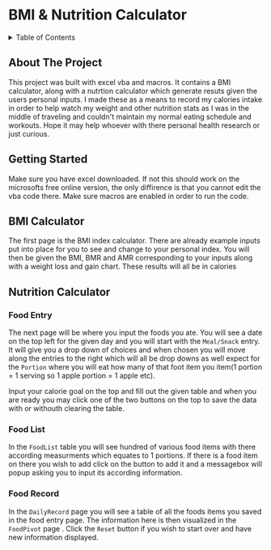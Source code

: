 # BMI & Nutrition Calculator

<!-- TABLE OF CONTENTS -->
<details>
  <summary>Table of Contents</summary>
  <ol>
    <li>
      <a href="#about-the-project">About The Project</a>
      </ul>
    </li>
    <li>
      <a href="#getting-started">Getting Started</a>
      </ul>
    </li>
    <li><a href="#twitter-api-setup">Twitter API Setup</a></li>
    <li>
      <a href="#nutrition-calculator">Nutrition Calculator</a>
      <ul>
        <li><a href="#food-entry">Food Entry</a></li>
        <li><a href="#food-list">Food List</a></li>
        <li><a href="#food-record">Food Record</a></li>
      </ul>
    </li>
  </ol>
</details>

## About The Project

This project was built with excel vba and macros. It contains a BMI calculator, along with a nutrtion calculator which generate resuts given the users personal inputs. I made these as a means to record my calories intake in order to help watch my weight and other nutrition stats as I was in the middle of traveling and couldn't maintain my normal eating schedule and workouts. Hope it may help whoever with there personal health research or just curious.


## Getting Started

Make sure you have excel downloaded. If not this should work on the microsofts free online version, the only diffirence is that you cannot edit the vba code there. Make sure macros are enabled in order to run the code.


## BMI Calculator

The first page is the BMI index calculator. There are already example inputs put into place for you to see and change to your personal index. You will then be given the BMI, BMR and AMR corresponding to your inputs along with a weight loss and gain chart. These results will all be in calories

## Nutrition Calculator

### Food Entry

The next page will be where you input the foods you ate. You will see a date on the top left for the given day and you will start with the `Meal/Snack` entry. It will give you a drop down of choices and when chosen you will move along the entries to the right which will all be drop downs as well expect for the `Portion` where you will eat how many of that foot item you item(1 portion = 1 serving so 1 apple portion = 1 apple etc).

Input your calorie goal on the top and fill out the given table and when you are ready you may click one of the two buttons on the top to save the data with or withouth clearing the table.

### Food List

In the `FoodList` table you will see hundred of various food items with there according measurments which equates to 1 portions. If there is a food item on there you wish to add click on the button to add it and a messagebox will popup asking you to input its according information.

### Food Record
In the `DailyRecord` page you will see a table of all the foods items you saved in the food entry page. The information here is then visualized in the `FoodPivot` page . Click the `Reset` button if you wish to start over and have new information displayed.
